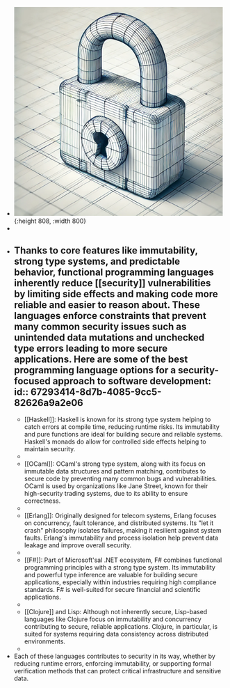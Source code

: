 - ![Security.png](../assets/Security_1731099493678_0.png){:height 808, :width 800}
-
- Thanks to core features like immutability, strong type systems, and predictable behavior, functional programming languages inherently reduce [[security]] vulnerabilities by limiting side effects and making code more reliable and easier to reason about.  These languages enforce constraints that prevent many common security issues such as unintended data mutations and unchecked type errors leading to more secure applications. Here are some of the best programming language options for a security-focused approach to software development:
  id:: 67293414-8d7b-4085-9cc5-82626a9a2e06
	-
	- [[Haskell]]: Haskell is known for its strong type system helping to catch errors at compile time, reducing runtime risks. Its immutability and pure functions are ideal for building secure and reliable systems. Haskell's monads do allow for controlled side effects helping to maintain security.
	-
	- [[OCaml]]: OCaml's strong type system, along with its focus on immutable data structures and pattern matching, contributes to secure code by preventing many common bugs and vulnerabilities. OCaml is used by organizations like Jane Street, known for their high-security trading systems, due to its ability to ensure correctness.
	-
	- [[Erlang]]: Originally designed for telecom systems, Erlang focuses on concurrency, fault tolerance, and distributed systems. Its "let it crash" philosophy isolates failures, making it resilient against system faults. Erlang's immutability and process isolation help prevent data leakage and improve overall security.
	-
	- [[F#]]: Part of Microsoft'sal .NET ecosystem, F# combines functional programming principles with a strong type system. Its immutability and powerful type inference are valuable for building secure applications, especially within industries requiring high compliance standards. F# is well-suited for secure financial and scientific applications.
	-
	- [[Clojure]] and Lisp: Although not inherently secure, Lisp-based languages like Clojure focus on immutability and concurrency contributing to secure, reliable applications. Clojure, in particular, is suited for systems requiring data consistency across distributed environments.
	-
- Each of these languages contributes to security in its way, whether by reducing runtime errors, enforcing immutability, or supporting formal verification methods that can protect critical infrastructure and sensitive data.
